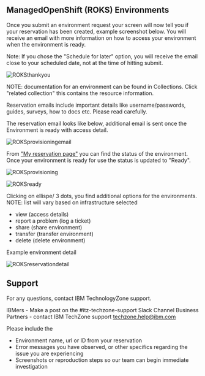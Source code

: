 ## ManagedOpenShift (ROKS) Environments

Once you submit an environment request your screen will now tell you if your reservation has been created, example screenshot below. You will receive an email with more information on how to access your environment when the environment is ready. 

Note: If you chose the "Schedule for later" option, you will receive the email close to your scheduled date, not at the time of hitting submit.

![ROKSthankyou](https://github.com/IBM/itz-support-public/blob/main/IBM-Technology-Zone/IBM-Technology-Zone-Runbooks/Images/ROKSthankyou.png)

NOTE: documentation for an environment can be found in Collections. Click "related collection" this contains the resource information. 

Reservation emails include important details like username/passwords, guides, surveys, how to docs etc. Please read carefully.

The reservation email looks like below, additional email is sent once the Environment is ready with access detail.

![ROKSprovisioningemail](https://github.com/IBM/itz-support-public/blob/main/IBM-Technology-Zone/IBM-Technology-Zone-Runbooks/Images/ROKSprovisioningemail.png)


From ["My reservation page"](https://techzone.ibm.com/my/reservations) you can find the status of the environment. Once your environment is ready for use the status is updated to "Ready".

![ROKSprovisioning](https://github.com/IBM/itz-support-public/blob/main/IBM-Technology-Zone/IBM-Technology-Zone-Runbooks/Images/ROKSprovisioning.png)

![ROKSready](https://github.com/IBM/itz-support-public/blob/main/IBM-Technology-Zone/IBM-Technology-Zone-Runbooks/Images/ROKSready.png)

Clicking on ellispe/ 3 dots, you find additional options for the environments. NOTE: list will vary based on infrastructure selected 

- view (access details)
- report a problem (log a ticket)
- share (share environment)
- transfer (transfer environment)
- delete (delete environment)

Example environment detail

![ROKSreservationdetail](https://github.com/IBM/itz-support-public/blob/main/IBM-Technology-Zone/IBM-Technology-Zone-Runbooks/Images/ROKSreservationdetail.png)

## Support

For any questions, contact IBM TechnologyZone support.

IBMers - Make a post on the #itz-techzone-support Slack Channel
Business Partners - contact IBM TechZone support techzone.help@ibm.com

Please include the 
- Environment name, url or ID from your reservation
- Error messages you have observed, or other specifics regarding the issue you are experiencing
- Screenshots or reproduction steps so our team can begin immediate investigation 



